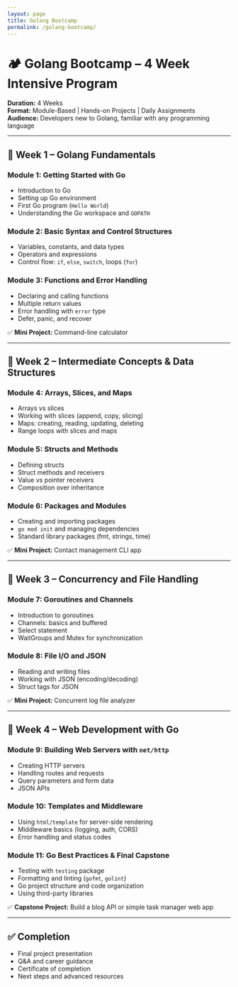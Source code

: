 ```yaml
---
layout: page
title: Golang Bootcamp
permalink: /golang-bootcamp/
---
```

# 🏕️ Golang Bootcamp – 4 Week Intensive Program

**Duration:** 4 Weeks  
**Format:** Module-Based | Hands-on Projects | Daily Assignments  
**Audience:** Developers new to Golang, familiar with any programming language

---

## 📅 Week 1 – Golang Fundamentals

### Module 1: Getting Started with Go
- Introduction to Go
- Setting up Go environment
- First Go program (`Hello World`)
- Understanding the Go workspace and `GOPATH`

### Module 2: Basic Syntax and Control Structures
- Variables, constants, and data types
- Operators and expressions
- Control flow: `if`, `else`, `switch`, loops (`for`)

### Module 3: Functions and Error Handling
- Declaring and calling functions
- Multiple return values
- Error handling with `error` type
- Defer, panic, and recover

✅ **Mini Project:** Command-line calculator

---

## 📅 Week 2 – Intermediate Concepts & Data Structures

### Module 4: Arrays, Slices, and Maps
- Arrays vs slices
- Working with slices (append, copy, slicing)
- Maps: creating, reading, updating, deleting
- Range loops with slices and maps

### Module 5: Structs and Methods
- Defining structs
- Struct methods and receivers
- Value vs pointer receivers
- Composition over inheritance

### Module 6: Packages and Modules
- Creating and importing packages
- `go mod init` and managing dependencies
- Standard library packages (fmt, strings, time)

✅ **Mini Project:** Contact management CLI app

---

## 📅 Week 3 – Concurrency and File Handling

### Module 7: Goroutines and Channels
- Introduction to goroutines
- Channels: basics and buffered
- Select statement
- WaitGroups and Mutex for synchronization

### Module 8: File I/O and JSON
- Reading and writing files
- Working with JSON (encoding/decoding)
- Struct tags for JSON

✅ **Mini Project:** Concurrent log file analyzer

---

## 📅 Week 4 – Web Development with Go

### Module 9: Building Web Servers with `net/http`
- Creating HTTP servers
- Handling routes and requests
- Query parameters and form data
- JSON APIs

### Module 10: Templates and Middleware
- Using `html/template` for server-side rendering
- Middleware basics (logging, auth, CORS)
- Error handling and status codes

### Module 11: Go Best Practices & Final Capstone
- Testing with `testing` package
- Formatting and linting (`gofmt`, `golint`)
- Go project structure and code organization
- Using third-party libraries

✅ **Capstone Project:** Build a blog API or simple task manager web app

---

## ✅ Completion
- Final project presentation
- Q&A and career guidance
- Certificate of completion
- Next steps and advanced resources
